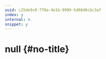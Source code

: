```yaml
---
uuid: c25de9c8-770a-4e1b-9999-5d08d6cbc3af
index: y
internal: n
snippet: y
---
```


# null {#no-title}

